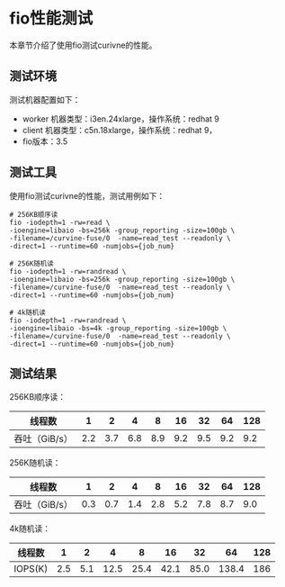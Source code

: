 # fio性能测试
本章节介绍了使用fio测试curivne的性能。

## 测试环境
测试机器配置如下：
- worker 机器类型：i3en.24xlarge，操作系统：redhat 9
- client 机器类型：c5n.18xlarge，操作系统：redhat 9，
- fio版本：3.5


## 测试工具
使用fio测试curivne的性能，测试用例如下：
```
# 256KB顺序读
fio -iodepth=1 -rw=read \
-ioengine=libaio -bs=256k -group_reporting -size=100gb \
-filename=/curvine-fuse/0  -name=read_test --readonly \
-direct=1 --runtime=60 -numjobs={job_num}

# 256K随机读
fio -iodepth=1 -rw=randread \
-ioengine=libaio -bs=256k -group_reporting -size=100gb \
-filename=/curvine-fuse/0  -name=read_test --readonly \
-direct=1 --runtime=60 -numjobs={job_num}

# 4k随机读
fio -iodepth=1 -rw=randread \
-ioengine=libaio -bs=4k -group_reporting -size=100gb \
-filename=/curvine-fuse/0  -name=read_test --readonly \
-direct=1 --runtime=60 -numjobs={job_num}
```

## 测试结果

256KB顺序读：

| 线程数 | 1 | 2 | 4 | 8 | 16 | 32 | 64 | 128 |
| --- | --- | --- | --- | --- | --- | --- | --- | --- |
| 吞吐（GiB/s） | 2.2 | 3.7 | 6.8 | 8.9 | 9.2 | 9.5 | 9.2 | 9.2 |


256K随机读：

| 线程数 | 1 | 2 | 4 | 8 | 16 | 32 | 64 | 128 |
| --- | --- | --- | --- | --- | --- | --- | --- | --- |
| 吞吐（GiB/s） | 0.3 | 0.7 | 1.4 | 2.8 | 5.2 | 7.8 | 8.7 | 9.0 |

4k随机读：

| 线程数 | 1 | 2 | 4 | 8 | 16 | 32 | 64 | 128 |
| --- | --- | --- | --- | --- | --- | --- | --- | --- |
| IOPS(K) | 2.5 | 5.1 | 12.5 | 25.4 | 42.1 | 85.0 | 138.4 | 186 |
